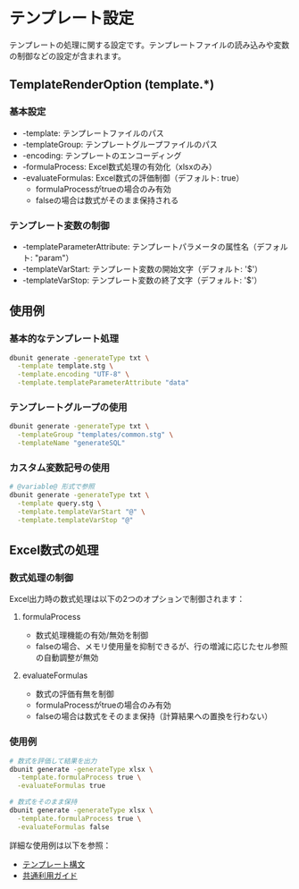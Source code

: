 # テンプレート設定

テンプレートの処理に関する設定です。テンプレートファイルの読み込みや変数の制御などの設定が含まれます。

## TemplateRenderOption (template.*)

### 基本設定
* -template: テンプレートファイルのパス
* -templateGroup: テンプレートグループファイルのパス
* -encoding: テンプレートのエンコーディング
* -formulaProcess: Excel数式処理の有効化（xlsxのみ）
* -evaluateFormulas: Excel数式の評価制御（デフォルト: true）
  - formulaProcessがtrueの場合のみ有効
  - falseの場合は数式がそのまま保持される

### テンプレート変数の制御
* -templateParameterAttribute: テンプレートパラメータの属性名（デフォルト: "param"）
* -templateVarStart: テンプレート変数の開始文字（デフォルト: '$'）
* -templateVarStop: テンプレート変数の終了文字（デフォルト: '$'）

## 使用例

### 基本的なテンプレート処理
```bash
dbunit generate -generateType txt \
  -template template.stg \
  -template.encoding "UTF-8" \
  -template.templateParameterAttribute "data"
```

### テンプレートグループの使用
```bash
dbunit generate -generateType txt \
  -templateGroup "templates/common.stg" \
  -templateName "generateSQL"
```

### カスタム変数記号の使用
```bash
# @variable@ 形式で参照
dbunit generate -generateType txt \
  -template query.stg \
  -template.templateVarStart "@" \
  -template.templateVarStop "@"
```

## Excel数式の処理

### 数式処理の制御
Excel出力時の数式処理は以下の2つのオプションで制御されます：

1. formulaProcess
   - 数式処理機能の有効/無効を制御
   - falseの場合、メモリ使用量を抑制できるが、行の増減に応じたセル参照の自動調整が無効

2. evaluateFormulas
   - 数式の評価有無を制御
   - formulaProcessがtrueの場合のみ有効
   - falseの場合は数式をそのまま保持（計算結果への置換を行わない）

### 使用例
```bash
# 数式を評価して結果を出力
dbunit generate -generateType xlsx \
  -template.formulaProcess true \
  -evaluateFormulas true

# 数式をそのまま保持
dbunit generate -generateType xlsx \
  -template.formulaProcess true \
  -evaluateFormulas false
```

詳細な使用例は以下を参照：
- [テンプレート構文](template/04-syntax.md)
- [共通利用ガイド](template/05-common-usage.md)